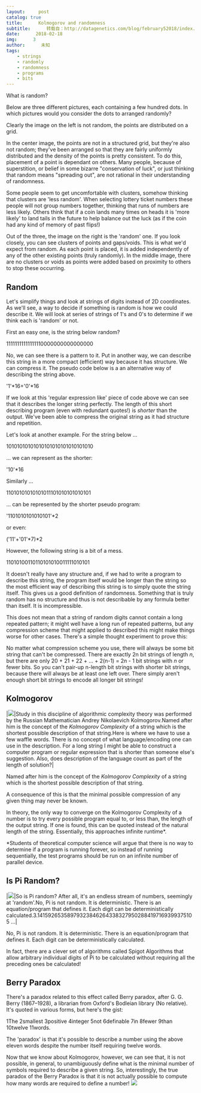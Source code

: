 ```yaml
---
layout:     post
catalog: true
title:      Kolmogorov and randomness
subtitle:      转载自：http://datagenetics.com/blog/february52018/index.html
date:      2018-02-18
img:      3
author:      未知
tags:
    - strings
    - randomly
    - randomness
    - programs
    - bits
---
```


What is random?

Below are three different pictures, each containing a few hundred dots. In which pictures would you consider the dots to arranged randomly?

Clearly the image on the left is not random, the points are distributed on a grid.

In the center image, the points are not in a structured grid, but they're also not random; they've been arranged so that they are fairly uniformly distributed and the density of the points is pretty consistent. To do this, placement of a point is dependant on others. Many people, because of superstition, or belief in some bizarre "conservation of luck", or just thinking that random means "spreading out", are not rational in their understanding of randomness.

Some people seem to get uncomfortable with clusters, somehow thinking that clusters are 'less random'. When selecting lottery ticket numbers these people will not group numbers together, thinking that runs of numbers are less likely. Others think that if a coin lands many times on heads it is 'more likely' to land tails in the future to help balance out the luck (as if the coin had any kind of memory of past flips!) 

Out of the three, the image on the right is the 'random' one. If you look closely, you can see clusters of points and gaps/voids. This is what we'd expect from random. As each point is placed, it is added independently of any of the other existing points (truly randomly). In the middle image, there are no clusters or voids as points were added based on proximity to others to stop these occurring.

## Random

Let's simplify things and look at strings of digits instead of 2D coordinates. As we'll see, a way to decide if something is random is how we could describe it. We will look at series of strings of 1's and 0's to determine if we think each is 'random' or not.

First an easy one, is the string below random?

11111111111111110000000000000000

No, we can see there is a pattern to it. Put in another way, we can describe this string in a more compact (efficient) way because it has structure. We can compress it. The pseudo code below is a an alternative way of describing the string above.

'1'*16+'0'*16

If we look at this 'regular expression like' piece of code above we can see that it describes the longer string perfectly. The length of this short describing program (even with redundant quotes!) is *shorter* than the output. We've been able to compress the original string as it had structure and repetition.

Let's look at another example. For the string below …

10101010101010101010101010101010

… we can represent as the shorter:

'10'*16

Similarly …

11010101010101011101010101010101

… can be represented by the shorter pseudo program:

'1101010101010101'*2

or even:

('11'+'01'*7)*2

However, the following string is a bit of a mess.

11010100110110101010011111010101

It doesn't really have any structure and, if we had to write a program to describe this string, the program itself would be longer than the string so the most efficient way of describing this string is to simply quote the string itself. This gives us a good definition of randomness. Something that is truly random has no structure and thus is not describable by any formula better than itself. It is incompressible.

This does not mean that a string of random digits cannot contain a long repeated pattern; it might well have a long run of repeated patterns, but any compression scheme that might applied to described this might make things worse for other cases. There's a simple thought experiment to prove this:

No matter what compression scheme you use, there will always be some bit string that can't be compressed. There are exactly 2n bit strings of length *n*, but there are only 20 + 21 + 22 + … + 2(n-1) = 2n - 1 bit strings with *n* or fewer bits. So you can't pair-up n-length bit strings with shorter bit strings, because there will always be at least one left over. There simply aren't enough short bit strings to encode all longer bit strings!

## Kolmogorov
|![](http://datagenetics.com/blog/february52018/Kolmogorov.jpg)|Study in this discipline of algorithmic complexity theory was performed by the Russian Mathematician Andrey Nikolaevich Kolmogorov.Named after him is the concept of the *Kolmogorov Complexity* of a string which is the shortest possible description of that string.Here is where we have to use a few waffle words. There is no concept of what language/encoding one can use in the description. For a long string I might be able to construct a computer program or regular expression that is shorter than someone else's suggestion. Also, does description of the language count as part of the length of solution?|

Named after him is the concept of the *Kolmogorov Complexity* of a string which is the shortest possible description of that string.

A consequence of this is that the minimal possible compression of any given thing may never be known.

In theory, the only way to converge on the Kolmogorov Complexity of a number is to try every possible program equal to, or less than, the length of the output string. If one is found, this can be quoted instead of the natural length of the string. Essentially, this approaches infinite runtime*.

*Students of theoretical computer science will argue that there is no way to determine if a program is running forever, so instead of running sequentially, the test programs should be run on an infinite number of parallel device.

## Is Pi Random?
|![](http://datagenetics.com/blog/february52018/pi.png)|So is Pi random? After all, it's an endless stream of numbers, seemingly at 'random'.No, Pi is not random. It is deterministic. There is an equation/program that defines it. Each digit can be deterministically calculated.3.141592653589793238462643383279502884197169399375105 …|

No, Pi is not random. It is deterministic. There is an equation/program that defines it. Each digit can be deterministically calculated.

In fact, there are a clever set of algorithms called Spigot Algorithms that allow arbitrary individual digits of Pi to be calculated without requiring all the preceding ones be calculated!

## Berry Paradox

There's a paradox related to this effect called Berry paradox, after G. G. Berry (1867–1928), a librarian from Oxford's Bodleian library (No relative). It's quoted in various forms, but here's the gist:


1The 
2smallest 
3positive 
4integer 
5not 
6definable 
7in 
8fewer 
9than 
10twelve 
11words.

The 'paradox' is that it's possible to describe a number using the above eleven words despite the number itself requiring twelve words.

Now that we know about Kolmogorov, however, we can see that, it is not possible, in general, to unambiguously define what is the minimal number of symbols required to describe a given string. So, interestingly, the true paradox of the Berry Paradox is that it is not actually possible to compute how many words are required to define a number!
![](http://datagenetics.com/blog/february52018/bod.jpg)

